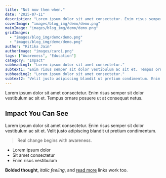```yaml
---
title: "Not now then when."
date: "2025-07-11"
description: "Lorem ipsum dolor sit amet consectetur. Enim risus semper sit dolor vestibulum ac sit et. Enim risus semper sit dolor vestibulum ac sit et. Velit justo adipiscing blandit ut pretium condimentum."
coverImage: "images/blog_img/demo/demo.png"
mainImage: "images/blog_img/demo/demo.png"
gridImages:
  - "images/blog_img/demo/demo.png"
  - "images/blog_img/demo/demo.png"
author: "Ritika Jain"
authorImage: "images/caro1.png"
tags: ["Awareness", "Education"]
category: "Impact"
subheading1: "Lorem ipsum dolor sit amet consectetur."
subtext1: "Enim risus semper sit dolor vestibulum ac sit et. Tempus ornare posuere ut at consequat netus."
subheading2: "Lorem ipsum dolor sit amet consectetur."
subtext2: "Velit justo adipiscing blandit ut pretium condimentum. Enim risus semper sit dolor vestibulum ac sit et."
---
```


Lorem ipsum dolor sit amet consectetur. Enim risus semper sit dolor vestibulum ac sit et. Tempus ornare posuere ut at consequat netus.

## Impact You Can See

Lorem ipsum dolor sit amet consectetur. Enim risus semper sit dolor vestibulum ac sit et. Velit justo adipiscing blandit ut pretium condimentum.

> Real change begins with awareness.

- Lorem ipsum dolor
- Sit amet consectetur
- Enim risus vestibulum

**Bolded thought**, _italic feeling_, and [read more](https://example.com) links work too.
